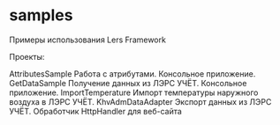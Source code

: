 # samples
Примеры использования Lers Framework

Проекты:

AttributesSample	Работа с атрибутами. Консольное приложение.
GetDataSample		Получение данных из ЛЭРС УЧЁТ. Консольное приложение.
ImportTemperature	Импорт температуры наружного воздуха в ЛЭРС УЧЁТ.
KhvAdmDataAdapter	Экспорт данных из ЛЭРС УЧЁТ. Обработчик HttpHandler для веб-сайта
